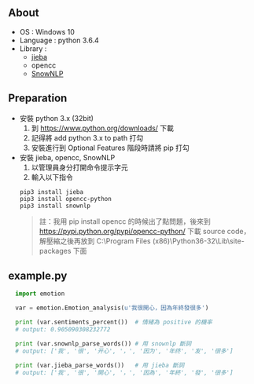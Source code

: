 ## About
- OS : Windows 10
- Language : python 3.6.4
- Library : 
  - [jieba](https://github.com/fxsjy/jieba)
  - opencc
  - [SnowNLP](https://github.com/isnowfy/snownlp)
## Preparation
- 安裝 python 3.x (32bit)
  1. 到 https://www.python.org/downloads/ 下載
  2. 記得將 add python 3.x to path 打勾
  3. 安裝進行到 Optional Features 階段時請將 pip 打勾
- 安裝 jieba, opencc, SnowNLP
  1. 以管理員身分打開命令提示字元
  2. 輸入以下指令
  ```
  pip3 install jieba
  pip3 install opencc-python
  pip3 install snownlp
  ```
  > 註：我用 pip install opencc 的時候出了點問題，後來到 https://pypi.python.org/pypi/opencc-python/ 下載 source code，解壓縮之後再放到 C:\Program Files (x86)\Python36-32\Lib\site-packages 下面
## example.py
``` python
  import emotion

  var = emotion.Emotion_analysis(u'我很開心，因為年終發很多')

  print (var.sentiments_percent())  # 情緒為 positive 的機率
  # output: 0.905090308232772

  print (var.snownlp_parse_words()) # 用 snownlp 斷詞
  # output: ['我', '很', '开心', '，', '因为', '年终', '发', '很多']

  print (var.jieba_parse_words())   # 用 jieba 斷詞
  # output: ['我', '很', '開心', '，', '因為', '年終', '發', '很多']
```
